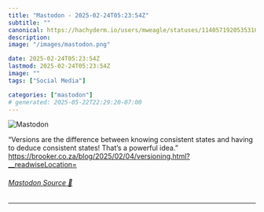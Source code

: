 ```yaml
---
title: "Mastodon - 2025-02-24T05:23:54Z"
subtitle: ""
canonical: https://hachyderm.io/users/mweagle/statuses/114057192053531036
description:
image: "/images/mastodon.png"

date: 2025-02-24T05:23:54Z
lastmod: 2025-02-24T05:23:54Z
image: ""
tags: ["Social Media"]

categories: ["mastodon"]
# generated: 2025-05-22T22:29:20-07:00
---
```

![Mastodon](/images/mastodon.png)

<p>“Versions are the difference between knowing consistent states and having to deduce consistent states! That’s a powerful idea.”<br /><a href="https://brooker.co.za/blog/2025/02/04/versioning.html?__readwiseLocation=" target="_blank" rel="nofollow noopener noreferrer" translate="no"><span class="invisible">https://</span><span class="ellipsis">brooker.co.za/blog/2025/02/04/</span><span class="invisible">versioning.html?__readwiseLocation=</span></a></p>


###### [Mastodon Source 🐘](https://hachyderm.io/@mweagle/114057192053531036)

___
